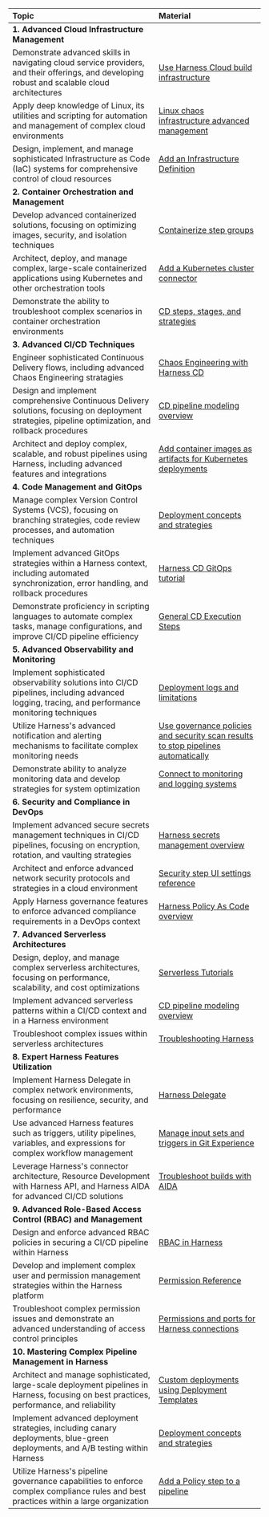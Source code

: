 | Topic | Material                                                                                                                                                              
| :------------------------------ | :------------------------------ |
|**1. Advanced Cloud Infrastructure Management**  | |
| Demonstrate advanced skills in navigating cloud service providers, and their offerings, and developing robust and scalable cloud architectures | [Use Harness Cloud build infrastructure](/docs/continuous-integration/use-ci/set-up-build-infrastructure/use-harness-cloud-build-infrastructure/)|
| Apply deep knowledge of Linux, its utilities and scripting for automation and management of complex cloud environments | [Linux chaos infrastructure advanced management](/docs/chaos-engineering/chaos-infrastructure/linux-chaos-infrastructure-advanced-management) |
| Design, implement, and manage sophisticated Infrastructure as Code (IaC) systems for comprehensive control of cloud resources | [Add an Infrastructure Definition](/docs/first-gen/continuous-delivery/model-cd-pipeline/environments/infrastructure-definitions/)|
| **2. Container Orchestration and Management**||
| Develop advanced containerized solutions, focusing on optimizing images, security, and isolation techniques | [Containerize step groups](/docs/continuous-delivery/x-platform-cd-features/cd-steps/containerized-steps/containerized-step-groups/) |
| Architect, deploy, and manage complex, large-scale containerized applications using Kubernetes and other orchestration tools | [Add a Kubernetes cluster connector](/docs/platform/connectors/cloud-providers/add-a-kubernetes-cluster-connector/) |
| Demonstrate the ability to troubleshoot complex scenarios in container orchestration environments | [CD steps, stages, and strategies](/docs/continuous-delivery/x-platform-cd-features/executions/stages-steps-strategies/) |
| **3. Advanced CI/CD Techniques** ||
| Engineer sophisticated Continuous Delivery flows, including advanced Chaos Engineering stratagies | [Chaos Engineering with Harness CD](/tutorials/chaos-experiments/integration-with-harness-cd/) |
| Design and implement comprehensive Continuous Delivery solutions, focusing on deployment strategies, pipeline optimization, and rollback procedures | [CD pipeline modeling overview](/docs/continuous-delivery/get-started/cd-pipeline-modeling-overview/) |
| Architect and deploy complex, scalable, and robust pipelines using Harness, including advanced features and integrations | [Add container images as artifacts for Kubernetes deployments](/docs/continuous-delivery/deploy-srv-diff-platforms/kubernetes/cd-kubernetes-category/add-artifacts-for-kubernetes-deployments/) |
| **4. Code Management and GitOps** ||
| Manage complex Version Control Systems (VCS), focusing on branching strategies, code review processes, and automation techniques | [Deployment concepts and strategies](/docs/continuous-delivery/manage-deployments/deployment-concepts/) |
| Implement advanced GitOps strategies within a Harness context, including automated synchronization, error handling, and rollback procedures | [Harness CD GitOps tutorial](/docs/continuous-delivery/gitops/get-started/harness-cd-git-ops-quickstart) |
| Demonstrate proficiency in scripting languages to automate complex tasks, manage configurations, and improve CI/CD pipeline efficiency | [General CD Execution Steps](/docs/platform/pipelines/w_pipeline-steps-reference/step-skip-condition-settings/) |
| **5. Advanced Observability and Monitoring** ||
| Implement sophisticated observability solutions into CI/CD pipelines, including advanced logging, tracing, and performance monitoring techniques | [Deployment logs and limitations](/docs/continuous-delivery/manage-deployments/deployment-logs-and-limitations/) |
| Utilize Harness's advanced notification and alerting mechanisms to facilitate complex monitoring needs | [Use governance policies and security scan results to stop pipelines automatically](/docs/security-testing-orchestration/use-sto/stop-builds-based-on-scan-results/stop-pipelines-using-opa/) |
| Demonstrate ability to analyze monitoring data and develop strategies for system optimization | [Connect to monitoring and logging systems](/docs/platform/connectors/monitoring-and-logging-systems/connect-to-monitoring-and-logging-systems/) |
| **6. Security and Compliance in DevOps** ||
| Implement advanced secure secrets management techniques in CI/CD pipelines, focusing on encryption, rotation, and vaulting strategies | [Harness secrets management overview](/docs/platform/secrets/secrets-management/harness-secret-manager-overview/) |
| Architect and enforce advanced network security protocols and strategies in a cloud environment | [Security step UI settings reference](/docs/security-testing-orchestration/sto-techref-category/security-step-ui-settings-reference/) |
| Apply Harness governance features to enforce advanced compliance requirements in a DevOps context | [Harness Policy As Code overview](/docs/continuous-delivery/x-platform-cd-features/advanced/cd-governance/harness-governance-overview/) |
| **7. Advanced Serverless Architectures** ||
| Design, deploy, and manage complex serverless architectures, focusing on performance, scalability, and cost optimizations | [Serverless Tutorials](/tutorials/cd-pipelines/serverless/) |
| Implement advanced serverless patterns within a CI/CD context and in a Harness environment | [CD pipeline modeling overview](/docs/continuous-delivery/get-started/cd-pipeline-modeling-overview/) |
| Troubleshoot complex issues within serverless architectures | [Troubleshooting Harness](/docs/troubleshooting/troubleshooting-nextgen) |
| **8. Expert Harness Features Utilization** ||
| Implement Harness Delegate in complex network environments, focusing on resilience, security, and performance | [Harness Delegate](/docs/platform/delegates/install-delegates/overview/) |
| Use advanced Harness features such as triggers, utility pipelines, variables, and expressions for complex workflow management | [Manage input sets and triggers in Git Experience](/docs/platform/git-experience/manage-input-sets-in-simplified-git-experience/) |
| Leverage Harness's connector architecture, Resource Development with Harness API, and Harness AIDA for advanced CI/CD solutions | [Troubleshoot builds with AIDA](/docs/continuous-integration/troubleshoot-ci/aida/) |
| **9. Advanced Role-Based Access Control (RBAC) and Management** ||
| Design and enforce advanced RBAC policies in securing a CI/CD pipeline within Harness | [RBAC in Harness](/docs/platform/role-based-access-control/rbac-in-harness) |
| Develop and implement complex user and permission management strategies within the Harness platform | [Permission Reference](/docs/platform/role-based-access-control/permissions-reference) |
| Troubleshoot complex permission issues and demonstrate an advanced understanding of access control principles | [Permissions and ports for Harness connections](/docs/platform/references/permissions-and-ports-for-harness-connections/) |
| **10. Mastering Complex Pipeline Management in Harness** ||
| Architect and manage sophisticated, large-scale deployment pipelines in Harness, focusing on best practices, performance, and reliability | [Custom deployments using Deployment Templates](/docs/continuous-delivery/deploy-srv-diff-platforms/custom-deployment-tutorial/) |
| Implement advanced deployment strategies, including canary deployments, blue-green deployments, and A/B testing within Harness | [Deployment concepts and strategies](/docs/continuous-delivery/manage-deployments/deployment-concepts/) |
| Utilize Harness's pipeline governance capabilities to enforce complex compliance rules and best practices within a large organization | [Add a Policy step to a pipeline](/docs/continuous-delivery/x-platform-cd-features/advanced/cd-governance/add-a-governance-policy-step-to-a-pipeline/) |

